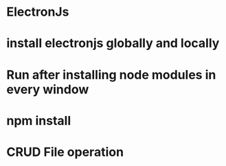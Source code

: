 # ElectronJs
# install electronjs globally and locally
# Run after installing node modules in every window
# npm install
# CRUD File operation
